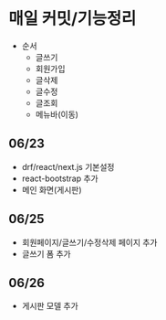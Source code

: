 # 매일 커밋/기능정리
 * 순서
    * 글쓰기 
    * 회원가입
    * 글삭제
    * 글수정
    * 글조회
    * 메뉴바(이동) 

## 06/23
 * drf/react/next.js 기본설정
 * react-bootstrap 추가
 * 메인 화면(게시판)

 ## 06/25
  * 회원페이지/글쓰기/수정삭제 페이지 추가
  * 글쓰기 폼 추가

## 06/26
  * 게시판 모델 추가
   